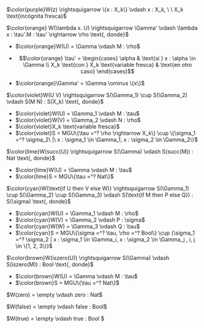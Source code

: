 $\color{purple}W(z) \rightsquigarrow \{x : X_k\} \vdash x : X_k, \ \ X_k \text{incógnita fresca}$

$\color{orange} W(\lambda x. U) \rightsquigarrow \Gamma' \vdash  \lambda x : \tau'.M : \tau' \rightarrow \rho \text{, donde}$
* $\color{orange}W(U) = \Gamma \vdash M : \rho$
*   ```math
    \color{orange}
    \tau' = \begin{cases} 
    \alpha & \text{si } x : \alpha \in \Gamma  \\
    X_k \text{con } X_k \text{variable fresca} & \text{en otro caso}
    \end{cases}
    ```
* $\color{orange}\Gamma' = \Gamma \ominus	\{x\}$

$\color{violet}W(U V) \rightsquigarrow S(\Gamma_1) \cup S(\Gamma_2) \vdash S(M N) : S(X_k) \text{, donde}$
* $\color{violet}W(U) = \Gamma_1 \vdash M : \tau$
* $\color{violet}W(V) = \Gamma_2 \vdash N : \rho$
* $\color{violet}X_k \text{variable fresca}$
* $\color{violet}S = MGU\{\tau =^? \rho \rightarrow X_k\} \cup \{\sigma_1 =^? \sigma_2\ |\ x : \sigma_1 \in \Gamma_1, x : \sigma_2 \in \Gamma_2\}$

$\color{lime}W(succ(U)) \rightsquigarrow S(\Gamma) \vdash S(succ(M)) : Nat \text{, donde}$
* $\color{lime}W(U) = \Gamma \vdash M : \tau$
* $\color{lime}S = MGU\{\tau =^? Nat\}$

$\color{cyan}W(\text{if U then V else W)} \rightsquigarrow S(\Gamma_1) \cup S(\Gamma_2) \cup S(\Gamma_3) \vdash S(\text{if M then P else Q}) : S(\sigma) \text{, donde}$
* $\color{cyan}W(U) = \Gamma_1 \vdash M : \rho$
* $\color{cyan}W(V) = \Gamma_2 \vdash P : \sigma$
* $\color{cyan}W(W) = \Gamma_3 \vdash Q : \tau$
* $\color{cyan}S = MGU\{\sigma =^? \tau, \rho =^? Bool\} \cup {\sigma_1 =^? \sigma_2 | x : \sigma_1 \in \Gamma_i, x : \sigma_2 \in \Gamma_j , i, j \in \{1, 2, 3\}}$

$\color{brown}W(iszero(U)) \rightsquigarrow S(\Gamma) \vdash S(iszero(M)) : Bool \text{, donde}$
* $\color{brown}W(U) = \Gamma \vdash M : \tau$
* $\color{brown}S = MGU\{\tau =^? Nat\}$

$W(zero) = \empty \vdash zero : Nat$

$W(false) = \empty \vdash false : Bool$

$W(true) = \empty \vdash true : Bool $